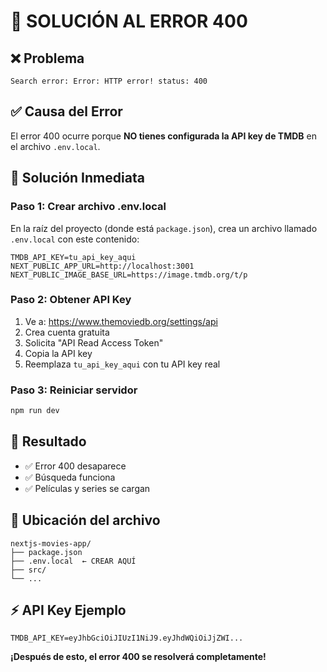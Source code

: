 # 🚨 SOLUCIÓN AL ERROR 400

## ❌ Problema
```
Search error: Error: HTTP error! status: 400
```

## ✅ Causa del Error
El error 400 ocurre porque **NO tienes configurada la API key de TMDB** en el archivo `.env.local`.

## 🔧 Solución Inmediata

### Paso 1: Crear archivo .env.local
En la raíz del proyecto (donde está `package.json`), crea un archivo llamado `.env.local` con este contenido:

```env
TMDB_API_KEY=tu_api_key_aqui
NEXT_PUBLIC_APP_URL=http://localhost:3001
NEXT_PUBLIC_IMAGE_BASE_URL=https://image.tmdb.org/t/p
```

### Paso 2: Obtener API Key
1. Ve a: https://www.themoviedb.org/settings/api
2. Crea cuenta gratuita
3. Solicita "API Read Access Token"
4. Copia la API key
5. Reemplaza `tu_api_key_aqui` con tu API key real

### Paso 3: Reiniciar servidor
```bash
npm run dev
```

## 🎯 Resultado
- ✅ Error 400 desaparece
- ✅ Búsqueda funciona
- ✅ Películas y series se cargan

## 📍 Ubicación del archivo
```
nextjs-movies-app/
├── package.json
├── .env.local  ← CREAR AQUÍ
├── src/
└── ...
```

## ⚡ API Key Ejemplo
```env
TMDB_API_KEY=eyJhbGciOiJIUzI1NiJ9.eyJhdWQiOiJjZWI...
```

**¡Después de esto, el error 400 se resolverá completamente!** 